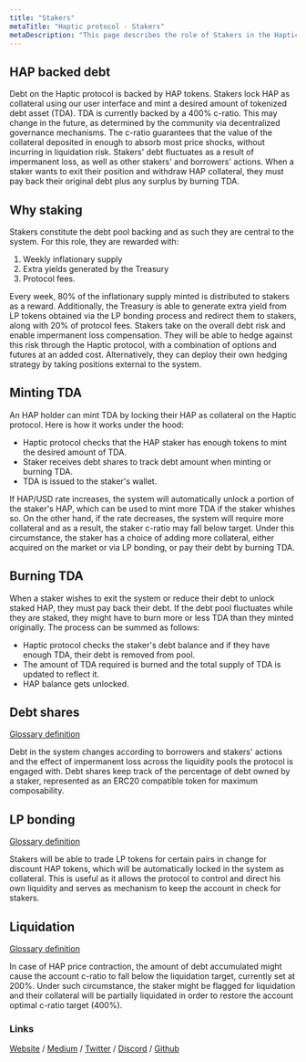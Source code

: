 ```yaml
---
title: "Stakers"
metaTitle: "Haptic protocol - Stakers"
metaDescription: "This page describes the role of Stakers in the Haptic protocol"
---
```


## HAP backed debt

Debt on the Haptic protocol is backed by HAP tokens. Stakers lock HAP as collateral using our user interface and mint a desired amount of tokenized debt asset (TDA). TDA is currently backed by a 400% c-ratio. This may change in the future, as determined by the community via decentralized governance mechanisms. The c-ratio guarantees that the value of the collateral deposited in enough to absorb most price shocks, without incurring in liquidation risk. Stakers' debt fluctuates as a result of impermanent loss, as well as other stakers' and borrowers' actions. When a staker wants to exit their position and withdraw HAP collateral, they must pay back their original debt plus any surplus by burning TDA.

## Why staking

Stakers constitute the debt pool backing and as such they are central to the system. For this role, they are rewarded with: 

 1. Weekly inflationary supply  
 2. Extra yields generated by the Treasury
 3. Protocol fees.

Every week, 80% of the inflationary supply minted is distributed to stakers as a reward. Additionally, the Treasury is able to generate extra yield from LP tokens obtained via the LP bonding process and redirect them to stakers, along with 20% of protocol fees. Stakers take on the overall debt risk and enable impermanent loss compensation. They will be able to hedge against this risk through the Haptic protocol, with a combination of options and futures at an added cost. Alternatively, they can deploy their own hedging strategy by taking positions external to the system.

## Minting TDA

An HAP holder can mint TDA by locking their HAP as collateral on the Haptic protocol. Here is how it works under the hood:

* Haptic protocol checks that the HAP staker has enough tokens to mint the desired amount of TDA. 
* Staker receives debt shares to track debt amount when minting or burning TDA.
* TDA is issued to the staker's wallet.

If HAP/USD rate increases, the system will automatically unlock a portion of the staker's HAP, which can be used to mint more TDA if the staker whishes so. On the other hand, if the rate decreases, the system will require more collateral and as a result, the staker c-ratio may fall below target. Under this circumstance, the staker has a choice of adding more collateral, either acquired on the market or via LP bonding, or pay their debt by burning TDA. 

## Burning TDA

When a staker wishes to exit the system or reduce their debt to unlock staked HAP, they must pay back their debt. If the debt pool fluctuates while they are staked, they might have to burn more or less TDA than they minted originally. The process can be summed as follows:

* Haptic protocol checks the staker's debt balance and if they have enough TDA, their debt is removed from pool.
* The amount of TDA required is burned and the total supply of TDA is updated to reflect it. 
* HAP balance gets unlocked.


## Debt shares
[Glossary definition](/glossary/#hapticdebtshares(hds))

Debt in the system changes according to borrowers and stakers' actions and the effect of impermanent loss across the liquidity pools the protocol is engaged with. Debt shares keep track of the percentage of debt owned by a staker, represented as an ERC20 compatible token for maximum composability.

## LP bonding
[Glossary definition](/glossary/#lpbonding)

Stakers will be able to trade LP tokens for certain pairs in change for discount HAP tokens, which will be automatically locked in the system as collateral. This is useful as it allows the protocol to control and direct his own liquidity and serves as mechanism to keep the account in check for stakers.

## Liquidation
[Glossary definition](/glossary/#liquidation)

In case of HAP price contraction, the amount of debt accumulated might cause the account c-ratio to fall below the liquidation target, currently set at 200%. Under such circumstance, the staker might be flagged for liquidation and their collateral will be partially liquidated in order to restore the account optimal c-ratio target (400%).

### Links

[Website](https://haptic.finance) / [Medium](https://hapticfinance.medium.com/) / [Twitter](https://twitter.com/hapticfinance/) / [Discord](https://twitter.com/hapticfinance/) / [Github](https://github.com/hapticfinance/)
